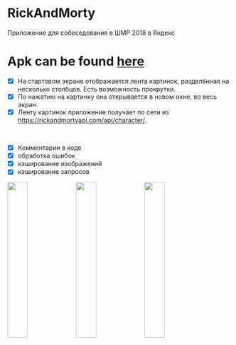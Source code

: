 # RickAndMorty
Приложение для собеседования в ШМР 2018 в Яндекс

# Apk can be found [here](https://drive.google.com/open?id=1JcCPBvyuvlYJfFaqQ5ytEboDWnwikcNF)

- [x] На стартовом экране отображается лента картинок, разделённая на несколько столбцов. Есть возможность прокрутки.
- [x] По нажатию на картинку она открывается в новом окне, во весь экран.
- [x] Ленту картинок приложение получает по сети из https://rickandmortyapi.com/api/character/.

</br>

- [x] Комментарии в коде
- [x] обработка ошибок
- [x] кэширование изображений
- [x] кэширование запросов

<a href="gallery"><img src="https://drive.google.com/uc?export=view&id=1phdLXnYCXPhAUzppuQ_bKDVoxWVfPB6Q" align="left" height="30%" width="30%" ></a>

<a href="error"><img src="https://drive.google.com/uc?export=view&id=1YoSzQjJVe_ZIUgaXUGz1YVWWl5kB_OTI" align="left"  height="30%" width="30%" ></a>

<a href="photo"><img src="https://drive.google.com/uc?export=view&id=1oEqWG6u2zxT2QZr9WMi5ddVxykX5SreD" align="left" height="30%" width="30%" ></a>
